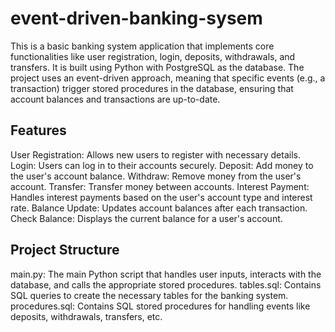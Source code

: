 # event-driven-banking-sysem

This is a basic banking system application that implements core functionalities like user registration, login, deposits, withdrawals, and transfers. It is built using Python with PostgreSQL as the database. The project uses an event-driven approach, meaning that specific events (e.g., a transaction) trigger stored procedures in the database, ensuring that account balances and transactions are up-to-date.

## Features
User Registration: Allows new users to register with necessary details.
Login: Users can log in to their accounts securely.
Deposit: Add money to the user's account balance.
Withdraw: Remove money from the user's account.
Transfer: Transfer money between accounts.
Interest Payment: Handles interest payments based on the user's account type and interest rate.
Balance Update: Updates account balances after each transaction.
Check Balance: Displays the current balance for a user's account.

## Project Structure
main.py: The main Python script that handles user inputs, interacts with the database, and calls the appropriate stored procedures.
tables.sql: Contains SQL queries to create the necessary tables for the banking system.
procedures.sql: Contains SQL stored procedures for handling events like deposits, withdrawals, transfers, etc.
